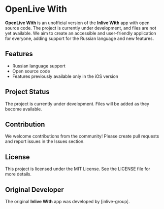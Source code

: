 # OpenLive With

**OpenLive With** is an unofficial version of the **Inlive With** app with open source code. The project is currently under development, and files are not yet available. We aim to create an accessible and user-friendly application for everyone, adding support for the Russian language and new features.

## Features

- Russian language support
- Open source code
- Features previously available only in the iOS version

## Project Status

The project is currently under development. Files will be added as they become available.

## Contribution

We welcome contributions from the community! Please create pull requests and report issues in the Issues section.

## License

This project is licensed under the MIT License. See the LICENSE file for more details.

## Original Developer

The original **Inlive With** app was developed by [inlive-group].
